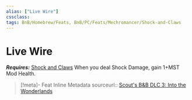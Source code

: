 ```yaml
---
alias: ["Live Wire"]
cssclass: 
tags: BnB/Homebrew/Feats, BnB/PC/Feats/Mechromancer/Shock-and-Claws
---
```

# Live Wire
___Requires:___ [Shock and Claws](Shock-and-Claws)
When you deal Shock Damage, gain 1+MST Mod Health.

> [!meta]- Feat Inline Metadata
> sourceurl:: [Scout's B&B DLC 3: Into the Wonderlands](https://docs.google.com/document/d/1MLOgrWwcLNTnP9PuXrKiLImy7SUh4hXO8arVUAlmdp0/edit)
